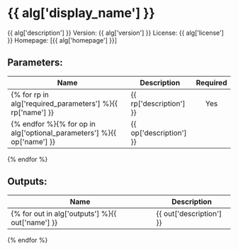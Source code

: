# {{ alg['display_name'] }}
{{ alg['description'] }}
Version: {{ alg['version'] }}
License: {{ alg['license'] }}
Homepage: [{{ alg['homepage'] }}]

## Parameters:
Name|Description|Required
---|---|:---:
{% for rp in alg['required_parameters'] %}{{ rp['name'] }}|{{ rp['description'] }}|Yes
{% endfor %}{% for op in alg['optional_parameters'] %}{{ op['name'] }}|{{ op['description'] }}|
{% endfor %}
## Outputs:
Name|Description
---|---
{% for out in alg['outputs'] %}{{ out['name'] }}|{{ out['description'] }}
{% endfor %}
